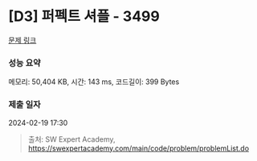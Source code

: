 # [D3] 퍼펙트 셔플 - 3499 

[문제 링크](https://swexpertacademy.com/main/code/problem/problemDetail.do?contestProbId=AWGsRbk6AQIDFAVW) 

### 성능 요약

메모리: 50,404 KB, 시간: 143 ms, 코드길이: 399 Bytes

### 제출 일자

2024-02-19 17:30



> 출처: SW Expert Academy, https://swexpertacademy.com/main/code/problem/problemList.do